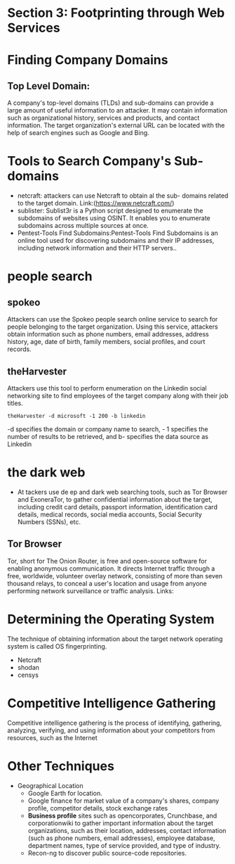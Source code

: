 # Section 3: Footprinting through Web Services

# Finding Company Domains

## Top Level Domain:
A company's top-level domains (TLDs) and sub-domains can provide a large amount of 
useful information to an attacker. It may contain information such as organizational history,
services and products, and contact information. The target organization's external URL can be 
located with the help of search engines such as Google and Bing.

# Tools to Search Company's Sub-domains
- netcraft: attackers can use Netcraft to obtain al the sub- domains related to the target domain.
   Link:(https://www.netcraft.com/)
- sublister: Sublist3r is a Python script designed to enumerate the subdomains of websites using OSINT. It enables you to enumerate subdomains across multiple sources at once.
- Pentest-Tools Find Subdomains:Pentest-Tools Find Subdomains is an online tool used for discovering subdomains and their IP addresses, including network information and their HTTP servers..

# people search 
## spokeo
Attackers can use the Spokeo people search online service to search for people belonging to the target organization. Using this service, attackers obtain information such as phone numbers, email addresses, address history, age, date of birth, family members, social profiles, and court records.

## theHarvester
Attackers use this tool to perform enumeration on the Linkedin social networking site to find employees of the target company along with their job titles.

```
theHarvester -d microsoft -1 200 -b linkedin
```
-d specifies the domain or company name to search, - 1 specifies the number of results to be retrieved, and b- specifies the data source as Linkedin

# the dark web
- At tackers use de ep and dark web searching tools, such as Tor Browser and ExoneraTor, to gather confidential information
about the target, including credit card details, passport information, identification card details, medical records, social media accounts, Social Security Numbers (SSNs), etc.

## Tor Browser
Tor, short for The Onion Router, is free and open-source software for enabling anonymous communication. It directs Internet traffic through a free, worldwide,
volunteer overlay network, consisting of more than seven thousand relays, to conceal a user's location and usage from anyone performing network surveillance or
traffic analysis.
Links: [](https://en.wikipedia.org/wiki/Tor_(network))

# Determining the Operating System
The technique of obtaining information about the target network operating system is called OS fingerprinting.

- Netcraft
- shodan
- censys 

# Competitive Intelligence Gathering

Competitive intelligence gathering is the process of identifying, gathering, analyzing, verifying, and using information about your competitors from resources, such as the Internet

# Other Techniques
- Geographical Location
  - Google Earth for location.
  - Google finance for market value of a company's shares, company profile, competitor details, stock exchange rates
  - **Business profile** sites such as opencorporates, Crunchbase, and corporationwiki to gather important information about the target organizations,
    such as their location, addresses, contact information (such as phone numbers, email addresses), employee database, department names, type of service provided, and type of industry.
  - Recon-ng to discover public source-code repositories.

